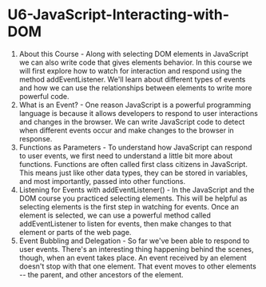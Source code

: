 # U6-JavaScript-Interacting-with-DOM

1.  About this Course - Along with selecting DOM elements in JavaScript we can also write code that gives elements behavior. In this course we will first explore how to watch for interaction and respond using the method addEventListener. We'll learn about different types of events and how we can use the relationships between elements to write more powerful code.
2. What is an Event? - One reason JavaScript is a powerful programming language is because it allows developers to respond to user interactions and changes in the browser. We can write JavaScript code to detect when different events occur and make changes to the browser in response.
3. Functions as Parameters - To understand how JavaScript can respond to user events, we first need to understand a little bit more about functions. Functions are often called first class citizens in JavaScript. This means just like other data types, they can be stored in variables, and most importantly, passed into other functions.
4. Listening for Events with addEventListener() - In the JavaScript and the DOM course you practiced selecting elements. This will be helpful as selecting elements is the first step in watching for events. Once an element is selected, we can use a powerful method called addEventListener to listen for events, then make changes to that element or parts of the web page.
5. Event Bubbling and Delegation - So far we've been able to respond to user events. There's an interesting thing happening behind the scenes, though, when an event takes place. An event received by an element doesn't stop with that one element. That event moves to other elements -- the parent, and other ancestors of the element.